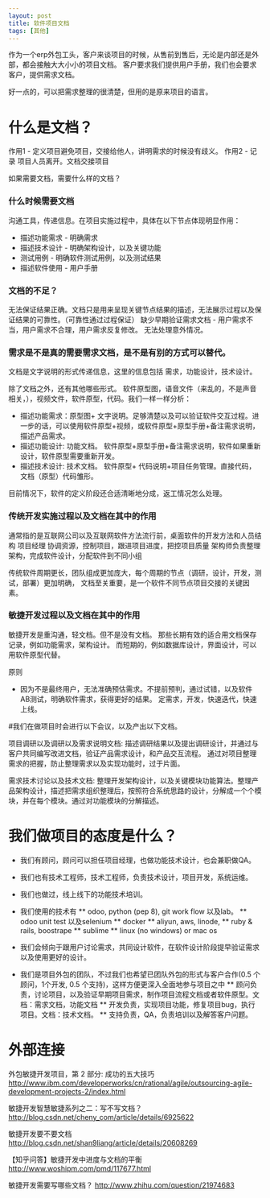 ```yaml
---
layout: post
title: 软件项目文档
tags: [其他]
---
```



作为一个erp外包工头，客户来谈项目的时候，从售前到售后，无论是内部还是外部，都会接触大大小小的项目文档。
客户要求我们提供用户手册，我们也会要求客户，提供需求文档。

好一点的，可以把需求整理的很清楚，但用的是原来项目的语言。

# 什么是文档？
作用1 - 定义项目避免项目，交接给他人，讲明需求的时候没有歧义。
作用2 - 记录 项目人员离开。文档交接项目

如果需要文档，需要什么样的文档？
### 什么时候需要文档
沟通工具，传递信息。在项目实施过程中，具体在以下节点体现明显作用：
* 描述功能需求 - 明确需求
* 描述技术设计 - 明确架构设计，以及关键功能
* 测试用例 - 明确软件测试用例，以及测试结果
* 描述软件使用 - 用户手册

### 文档的不足？
无法保证结果正确。文档只是用来呈现关键节点结果的描述，无法展示过程以及保证结果的可靠性。（可靠性通过过程保证）
缺少早期验证需求文档 - 用户需求不当，用户需求不合理，用户需求反复修改。
无法处理意外情况。

### 需求是不是真的需要需求文档，是不是有别的方式可以替代。
文档是文字说明的形式传递信息，这里的信息包括 需求，功能设计，技术设计。

除了文档之外，还有其他哪些形式。  软件原型图，语音文件（来乱的，不是声音相关，），视频文件，软件原型，代码。我们一样一样分析：

* 描述功能需求：原型图+ 文字说明。足够清楚以及可以验证软件交互过程。进一步的话，可以使用软件原型+视频，或软件原型+原型手册+备注需求说明，描述产品需求。
* 描述功能设计: 功能文档。  软件原型+原型手册+备注需求说明，软件如果重新设计，软件原型需要重新开发。
* 描述技术设计: 技术文档。  软件原型+ 代码说明+项目任务管理。直接代码，文档（原型）代码雏形。

目前情况下，软件的定义阶段还合适清晰地分成，返工情况怎么处理。

### 传统开发实施过程以及文档在其中的作用
通常指的是互联网公司以及互联网软件方法流行前，桌面软件的开发方法和人员结构
项目经理 协调资源，控制项目，跟进项目进度，把控项目质量
架构师负责整理架构，完成软件设计，分配软件到不同小组

传统软件周期更长，团队组成更加庞大，每个周期的节点（调研，设计，开发，测试，部署）更加明确，
文档至关重要，是一个软件不同节点项目交接的关键因素。

### 敏捷开发过程以及文档在其中的作用
敏捷开发是重沟通，轻文档。但不是没有文档。
那些长期有效的适合用文档保存记录，例如功能需求，架构设计。 而短期的，例如数据库设计，界面设计，可以用软件原型代替。

原则
* 因为不是最终用户，无法准确预估需求。不提前预判，通过试错，以及软件AB测试，明确软件需求，获得更好的结果。
定需求，开发，快速迭代，快速上线。



#我们在做项目时会进行以下会议，以及产出以下文档。

项目调研以及调研以及需求说明文档: 描述调研结果以及提出调研设计，并通过与客户共同编写改进文档，验证产品需求设计，和产品交互流程。
通过对项目整理需求的把握，防止整理需求以及实现功能时，过于片面。

需求技术讨论以及技术文档: 整理开发架构设计，以及关键模块功能算法。整理产品架构设计，描述把需求组织整理后，按照符合系统思路的设计，分解成一个个模块，并在每个模块。通过对功能模块的分解描述。


# 我们做项目的态度是什么？

* 我们有顾问，顾问可以担任项目经理，也做功能技术设计，也会兼职做QA。
* 我们也有技术工程师，技术工程师，负责技术设计，项目开发，系统运维。
* 我们也做过，线上线下的功能技术培训。
* 我们使用的技术有
**  odoo, python (pep 8), git work flow 以及lab。
** odoo unit test 以及selenium
** docker
** aliyun, aws, linode,
** ruby & rails, boostrape
** sublime
** linux (no windows) or mac os

* 我们会倾向于跟用户讨论需求，共同设计软件，在软件设计阶段提早验证需求以及使用更好的设计。
* 我们是项目外包的团队，不过我们也希望已团队外包的形式与客户合作(0.5 个顾问，1个开发, 0.5 个支持)，这样方便更深入全面地参与项目之中
** 顾问负责，讨论项目，以及验证早期项目需求，制作项目流程文档或者软件原型。文档：需求文档，功能文档
** 开发负责，实现项目功能，修复项目bug，执行项目。文档：技术文档。
** 支持负责，QA，负责培训以及解答客户问题。

# 外部连接

外包敏捷开发项目，第 2 部分: 成功的五大技巧
http://www.ibm.com/developerworks/cn/rational/agile/outsourcing-agile-development-projects-2/index.html
 
敏捷开发智慧敏捷系列之二：写不写文档？ http://blog.csdn.net/cheny_com/article/details/6925622

敏捷开发要不要文档 http://blog.csdn.net/shan9liang/article/details/20608269

【知乎问答】敏捷开发中进度与文档的平衡 http://www.woshipm.com/pmd/117677.html

敏捷开发需要写哪些文档？ http://www.zhihu.com/question/21974683
